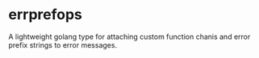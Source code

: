 # errprefops
A lightweight golang type for attaching custom function chanis and error prefix strings to error messages.

